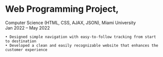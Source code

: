 # Web Programming Project, 
Computer Science (HTML, CSS, AJAX, JSON), Miami University		         
Jan 2022 – May 2022

    • Designed simple navigation with easy-to-follow tracking from start to destination
    • Developed a clean and easily recognizable website that enhances the customer experience
